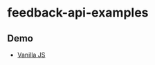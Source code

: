 # feedback-api-examples

## Demo
* [Vanilla JS](https://yarokon.github.io/feedback-api-examples/examples/vanilla-js/)

